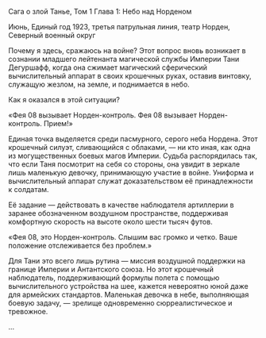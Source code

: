 Сага о злой Танье, Том 1
Глава 1: Небо над Норденом

Июнь, Единый год 1923, третья патрульная линия, театр Норден, Северный военный округ

Почему я здесь, сражаюсь на войне? Этот вопрос вновь возникает в сознании младшего лейтенанта магической службы Империи Тани Дегуршафф, когда она сжимает магический сферический вычислительный аппарат в своих крошечных руках, оставив винтовку, служащую жезлом, на земле, и поднимается в небо.

Как я оказался в этой ситуации?

«Фея 08 вызывает Норден-контроль. Фея 08 вызывает Норден-контроль. Прием!»

Единая точка выделяется среди пасмурного, серого неба Нордена. Этот крошечный силуэт, сливающийся с облаками, — ни кто иная, как одна из могущественных боевых магов Империи. Судьба распорядилась так, что если Таня посмотрит на себя со стороны, она увидит в зеркале лишь маленькую девочку, принимающую участие в войне. Униформа и вычислительный аппарат служат доказательством её принадлежности к солдатам.

Её задание — действовать в качестве наблюдателя артиллерии в заранее обозначенном воздушном пространстве, поддерживая комфортную скорость на высоте около шести тысяч футов.

«Фея 08, это Норден-контроль. Слышим вас громко и четко. Ваше положение отслеживается без проблем.»

Для Тани это всего лишь рутина — миссия воздушной поддержки на границе Империи и Антантского союза. Но этот крошечный наблюдатель, поддерживающий формулы полета с помощью вычислительного устройства на шее, кажется невероятно юной даже для армейских стандартов. Маленькая девочка в небе, выполняющая боевую задачу, — зрелище одновременно сюрреалистическое и тревожное.

...